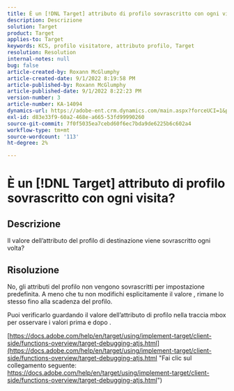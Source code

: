 ```yaml
---
title: È un [!DNL Target] attributo di profilo sovrascritto con ogni visita?
description: Descrizione
solution: Target
product: Target
applies-to: Target
keywords: KCS, profilo visitatore, attributo profilo, Target
resolution: Resolution
internal-notes: null
bug: false
article-created-by: Roxann McGlumphy
article-created-date: 9/1/2022 8:19:58 PM
article-published-by: Roxann McGlumphy
article-published-date: 9/1/2022 8:22:23 PM
version-number: 3
article-number: KA-14094
dynamics-url: https://adobe-ent.crm.dynamics.com/main.aspx?forceUCI=1&pagetype=entityrecord&etn=knowledgearticle&id=18d89b6d-332a-ed11-9db1-002248086a27
exl-id: d83e33f9-60a2-468e-a665-53fd99990260
source-git-commit: 7f0f5035ea7cebd60f6ec7bda9de6225b6c602a4
workflow-type: tm+mt
source-wordcount: '113'
ht-degree: 2%

---
```


# È un [!DNL Target] attributo di profilo sovrascritto con ogni visita?

## Descrizione


Il valore dell’attributo del profilo di destinazione viene sovrascritto ogni volta?


## Risoluzione


No, gli attributi del profilo non vengono sovrascritti per impostazione predefinita. A meno che tu non modifichi esplicitamente il valore , rimane lo stesso fino alla scadenza del profilo.

Puoi verificarlo guardando il valore dell’attributo di profilo nella traccia mbox per osservare i valori prima e dopo .

[https://docs.adobe.com/help/en/target/using/implement-target/client-side/functions-overview/target-debugging-atjs.html](https://docs.adobe.com/help/en/target/using/implement-target/client-side/functions-overview/target-debugging-atjs.html "Fai clic sul collegamento seguente: https://docs.adobe.com/help/en/target/using/implement-target/client-side/functions-overview/target-debugging-atjs.html")
